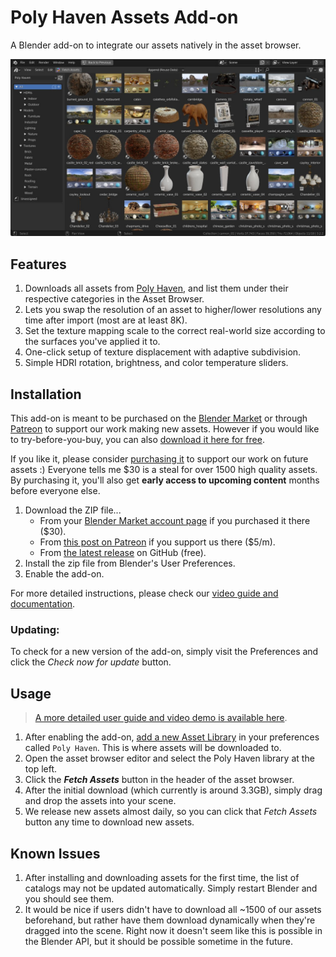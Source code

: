 # Poly Haven Assets Add-on

A Blender add-on to integrate our assets natively in the asset browser.

![Screenshot](/screenshot.jpg)

## Features

1. Downloads all assets from [Poly Haven](https://polyhaven.com/), and list them under their respective categories in the Asset Browser.
2. Lets you swap the resolution of an asset to higher/lower resolutions any time after import (most are at least 8K).
3. Set the texture mapping scale to the correct real-world size according to the surfaces you've applied it to.
4. One-click setup of texture displacement with adaptive subdivision.
5. Simple HDRI rotation, brightness, and color temperature sliders.

## Installation

This add-on is meant to be purchased on the [Blender Market](https://blendermarket.com/products/poly-haven-asset-browser) or through [Patreon](https://www.patreon.com/posts/70974704) to support our work making new assets. However if you would like to try-before-you-buy, you can also [download it here for free](https://github.com/Poly-Haven/polyhavenassets/releases/latest/download/polyhavenassets_github.zip).

If you like it, please consider [purchasing it](https://blendermarket.com/products/poly-haven-asset-browser) to support our work on future assets :) Everyone tells me $30 is a steal for over 1500 high quality assets. By purchasing it, you'll also get **early access to upcoming content** months before everyone else.

1. Download the ZIP file...
    * From your [Blender Market account page](https://blendermarket.com/account/orders) if you purchased it there ($30).
    * From [this post on Patreon](https://www.patreon.com/posts/blender-asset-70974704) if you support us there ($5/m).
    * From [the latest release](https://github.com/Poly-Haven/polyhavenassets/releases/latest/download/polyhavenassets_github.zip) on GitHub (free).
2. Install the zip file from Blender's User Preferences.
3. Enable the add-on.

For more detailed instructions, please check our [video guide and documentation](https://docs.polyhaven.com/en/guides/blender-addon).

### Updating:

To check for a new version of the add-on, simply visit the Preferences and click the *Check now for update* button.

## Usage

> [A more detailed user guide and video demo is available here](https://docs.polyhaven.com/en/guides/blender-addon).

1. After enabling the add-on, [add a new Asset Library](https://file.coffee/u/sPrJY2-9578l2WjmmOA3n.png) in your preferences called `Poly Haven`. This is where assets will be downloaded to.
2. Open the asset browser editor and select the Poly Haven library at the top left.
3. Click the ***Fetch Assets*** button in the header of the asset browser.
4. After the initial download (which currently is around 3.3GB), simply drag and drop the assets into your scene.
5. We release new assets almost daily, so you can click that *Fetch Assets* button any time to download new assets.

## Known Issues

1. After installing and downloading assets for the first time, the list of catalogs may not be updated automatically. Simply restart Blender and you should see them.
2. It would be nice if users didn't have to download all ~1500 of our assets beforehand, but rather have them download dynamically when they're dragged into the scene. Right now it doesn't seem like this is possible in the Blender API, but it should be possible sometime in the future.

